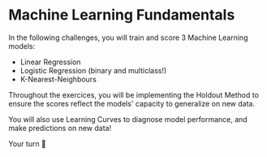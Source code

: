 # Machine Learning Fundamentals

In the following challenges, you will train and score 3 Machine Learning models:

- Linear Regression
- Logistic Regression (binary and multiclass!)
- K-Nearest-Neighbours

Throughout the exercices, you will be implementing the Holdout Method to ensure the scores reflect the models' capacity to generalize on new data.

You will also use Learning Curves to diagnose model performance, and make predictions on new data!

Your turn 🚀
